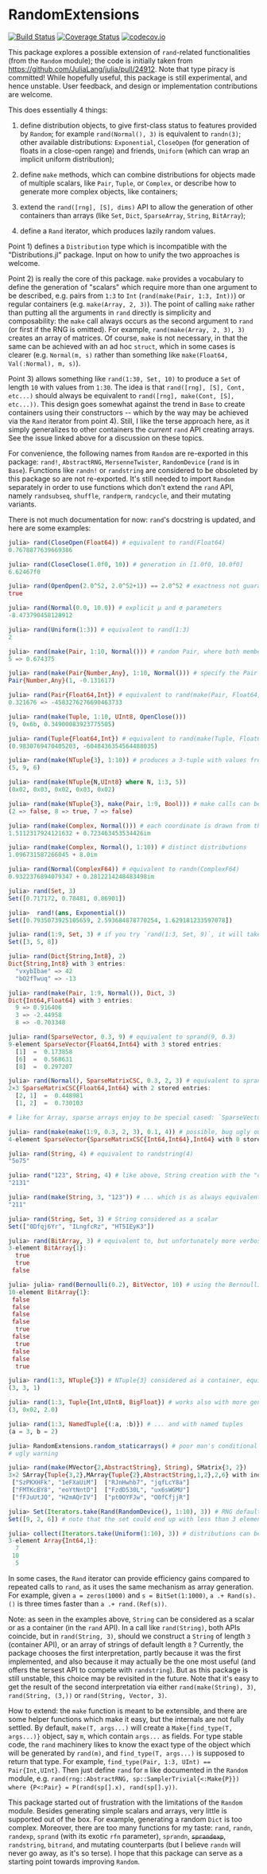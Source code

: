 # RandomExtensions

[![Build Status](https://travis-ci.org/rfourquet/RandomExtensions.jl.svg?branch=master)](https://travis-ci.org/rfourquet/RandomExtensions.jl)
[![Coverage Status](https://coveralls.io/repos/rfourquet/RandomExtensions.jl/badge.svg?branch=master&service=github)](https://coveralls.io/github/rfourquet/RandomExtensions.jl?branch=master)
[![codecov.io](http://codecov.io/github/rfourquet/RandomExtensions.jl/coverage.svg?branch=master)](http://codecov.io/github/rfourquet/RandomExtensions.jl?branch=master)

This package explores a possible extension of `rand`-related
functionalities (from the `Random` module); the code is initially
taken from https://github.com/JuliaLang/julia/pull/24912.
Note that type piracy is committed!
While hopefully useful, this package is still experimental, and
hence unstable. User feedback, and design or implementation contributions are welcome.

This does essentially 4 things:

1) define distribution objects, to give first-class status to features
   provided by `Random`; for example `rand(Normal(), 3)` is equivalent
   to `randn(3)`; other available distributions: `Exponential`,
   `CloseOpen` (for generation of floats in a close-open range) and friends,
   `Uniform` (which can wrap an implicit uniform distribution);

2) define `make` methods, which can combine distributions for objects made of multiple scalars, like
   `Pair`, `Tuple`, or `Complex`, or describe how to generate more complex objects, like containers;

3) extend the `rand([rng], [S], dims)` API to allow the generation of other containers than arrays
   (like `Set`, `Dict`, `SparseArray`, `String`, `BitArray`);

4) define a `Rand` iterator, which produces lazily random values.


Point 1) defines a `Distribution` type which is incompatible with the
"Distributions.jl" package. Input on how to unify the two approaches is
welcome.

Point 2) is really the core of this package. `make` provides a vocabulary to define the generation
of "scalars" which require more than one argument to be described, e.g. pairs from `1:3` to `Int`
(`rand(make(Pair, 1:3, Int))`) or regular containers (e.g. `make(Array, 2, 3)`). The point of
calling `make` rather than putting all the arguments in `rand` directly is simplicity and
composability: the `make` call always occurs as the second argument to `rand` (or first if the RNG
is omitted). For example, `rand(make(Array, 2, 3), 3)` creates an array of matrices.
Of course, `make` is not necessary, in that the same can be achieved with an ad hoc `struct`,
which in some cases is clearer (e.g. `Normal(m, s)` rather than something like `make(Float64, Val(:Normal), m, s)`).

Point 3) allows something like `rand(1:30, Set, 10)` to produce a `Set` of length `10` with values
from `1:30`. The idea is that `rand([rng], [S], Cont, etc...)` should always be equivalent to
`rand([rng], make(Cont, [S], etc...))`. This design goes somewhat against the trend in `Base` to create
containers using their constructors -- which by the way may be achieved via the `Rand` iterator from
point 4). Still, I like the terse approach here, as it simply generalizes to other containers the
_current_ `rand` API creating arrays. See the issue linked above for a discussion on these topics.

For convenience, the following names from `Random` are re-exported
in this package: `rand!`, `AbstractRNG`, `MersenneTwister`,
`RandomDevice` (`rand` is in `Base`). Functions like `randn!` or
`randstring` are considered to be obsoleted by this package so are not
re-exported. It's still needed to import `Random` separately in order
to use functions which don't extend the `rand` API, namely
`randsubseq`, `shuffle`, `randperm`, `randcycle`, and their mutating
variants.


There is not much documentation for now: `rand`'s docstring is updated,
and here are some examples:

```julia
julia> rand(CloseOpen(Float64)) # equivalent to rand(Float64)
0.7678877639669386

julia> rand(CloseClose(1.0f0, 10)) # generation in [1.0f0, 10.0f0]
6.62467f0

julia> rand(OpenOpen(2.0^52, 2.0^52+1)) == 2.0^52 # exactness not guaranteed for "unreasonable" values!
true

julia> rand(Normal(0.0, 10.0)) # explicit μ and σ parameters
-8.473790458128912

julia> rand(Uniform(1:3)) # equivalent to rand(1:3)
2

julia> rand(make(Pair, 1:10, Normal())) # random Pair, where both members have distinct distributions
5 => 0.674375

julia> rand(make(Pair{Number,Any}, 1:10, Normal())) # specify the Pair type
Pair{Number,Any}(1, -0.131617)

julia> rand(Pair{Float64,Int}) # equivalent to rand(make(Pair, Float64, Int))
0.321676 => -4583276276690463733

julia> rand(make(Tuple, 1:10, UInt8, OpenClose()))
(9, 0x6b, 0.34900083923775505)

julia> rand(Tuple{Float64,Int}) # equivalent to rand(make(Tuple, Float64, Int))
(0.9830769470405203, -6048436354564488035)

julia> rand(make(NTuple{3}, 1:10)) # produces a 3-tuple with values from 1:10
(5, 9, 6)

julia> rand(make(NTuple{N,UInt8} where N, 1:3, 5))
(0x02, 0x03, 0x02, 0x03, 0x02)

julia> rand(make(NTuple{3}, make(Pair, 1:9, Bool))) # make calls can be nested
(2 => false, 8 => true, 7 => false)

julia> rand(make(Complex, Normal())) # each coordinate is drawn from the normal distribution
1.5112317924121632 + 0.723463453534426im

julia> rand(make(Complex, Normal(), 1:10)) # distinct distributions
1.096731587266045 + 8.0im

julia> rand(Normal(ComplexF64)) # equivalent to randn(ComplexF64)
0.9322376894079347 + 0.2812214248483498im

julia> rand(Set, 3)
Set([0.717172, 0.78481, 0.86901])

julia>  rand!(ans, Exponential())
Set([0.7935073925105659, 2.593684878770254, 1.629181233597078])

julia> rand(1:9, Set, 3) # if you try `rand(1:3, Set, 9)`, it will take a while ;-)
Set([3, 5, 8])

julia> rand(Dict{String,Int8}, 2)
Dict{String,Int8} with 3 entries:
  "vxybIbae" => 42
  "bO2fTwuq" => -13

julia> rand(make(Pair, 1:9, Normal()), Dict, 3)
Dict{Int64,Float64} with 3 entries:
  9 => 0.916406
  3 => -2.44958
  8 => -0.703348

julia> rand(SparseVector, 0.3, 9) # equivalent to sprand(9, 0.3)
9-element SparseVector{Float64,Int64} with 3 stored entries:
  [1]  =  0.173858
  [6]  =  0.568631
  [8]  =  0.297207

julia> rand(Normal(), SparseMatrixCSC, 0.3, 2, 3) # equivalent to sprandn(2, 3, 0.3)
2×3 SparseMatrixCSC{Float64,Int64} with 2 stored entries:
  [2, 1]  =  0.448981
  [1, 2]  =  0.730103

# like for Array, sparse arrays enjoy to be special cased: `SparseVector` or `SparseMatrixCSC` can be omitted:

julia> rand(make(make(1:9, 0.3, 2, 3), 0.1, 4)) # possible, bug ugly output when non-empty :-/
4-element SparseVector{SparseMatrixCSC{Int64,Int64},Int64} with 0 stored entries

julia> rand(String, 4) # equivalent to randstring(4)
"5o75"

julia> rand("123", String, 4) # like above, String creation with the "container" syntax ...
"2131"

julia> rand(make(String, 3, "123")) # ... which is as always equivalent to a call to make
"211"

julia> rand(String, Set, 3) # String considered as a scalar
Set(["0Dfqj6Yr", "ILngfcRz", "HT5IEyK3"])

julia> rand(BitArray, 3) # equivalent to, but unfortunately more verbose than, bitrand(3)
3-element BitArray{1}:
  true
  true
 false

julia> julia> rand(Bernoulli(0.2), BitVector, 10) # using the Bernoulli distribution
10-element BitArray{1}:
 false
 false
 false
 false
  true
 false
  true
 false
 false
  true

julia> rand(1:3, NTuple{3}) # NTuple{3} considered as a container, equivalent to rand(make(NTuple{3}, 1:3))
(3, 3, 1)

julia> rand(1:3, Tuple{Int,UInt8, BigFloat}) # works also with more general tuple types ...
(3, 0x02, 2.0)

julia> rand(1:3, NamedTuple{(:a, :b)}) # ... and with named tuples
(a = 3, b = 2)

julia> RandomExtensions.random_staticarrays() # poor man's conditional modules!
# ugly warning

julia> rand(make(MVector{2,AbstractString}, String), SMatrix{3, 2})
3×2 SArray{Tuple{3,2},MArray{Tuple{2},AbstractString,1,2},2,6} with indices SOneTo(3)×SOneTo(2):
 ["SzPKXHFk", "1eFXaUiM"]  ["RJnHwhb7", "jqfLcY8a"]
 ["FMTKcBY8", "eoYtNntD"]  ["FzdD530L", "ux6sWGMU"]
 ["fFJuUtJQ", "H2mAQrIV"]  ["pt0OYFJw", "O0fCfjjR"]

julia> Set(Iterators.take(Rand(RandomDevice(), 1:10), 3)) # RNG defaults to Random.GLOBAL_RNG
Set([9, 2, 6]) # note that the set could end up with less than 3 elements if `Rand` generates duplicates

julia> collect(Iterators.take(Uniform(1:10), 3)) # distributions can be iterated over, using Random.GLOBAL_RNG implicitly
3-element Array{Int64,1}:
  7
 10
  5
```

In some cases, the `Rand` iterator can provide efficiency gains compared to
repeated calls to `rand`, as it uses the same mechanism as array generation.
For example, given `a = zeros(1000)` and `s = BitSet(1:1000)`,
`a .+ Rand(s).()` is three times faster than `a .+ rand.(Ref(s))`.

Note: as seen in the examples above, `String` can be considered as a scalar or as a container (in the `rand` API).
In a call like `rand(String)`, both APIs coincide, but in `rand(String, 3)`, should we construct a `String` of
length `3` (container API), or an array of strings of default length `8` ? Currently, the package chooses
the first interpretation, partly because it was the first implemented, and also because it may actually be the one
most useful (and offers the tersest API to compete with `randstring`).
But as this package is still unstable, this choice may be revisited in the future.
Note that it's easy to get the result of the second interpretation via either `rand(make(String), 3)`,
`rand(String, (3,))` or `rand(String, Vector, 3)`.

How to extend: the `make` function is meant to be extensible, and there are some helper functions
which make it easy, but the internals are not fully settled. By default, `make(T, args...)` will
create a `Make{find_type(T, args...)}` object, say `m`, which contain `args...` as fields. For type
stable code, the `rand` machinery likes to know the exact type of the object which will be generated by
`rand(m)`, and `find_type(T, args...)` is supposed to return that type. For example,
`find_type(Pair, 1:3, UInt) == Pair{Int,UInt}`.
Then just define `rand` for `m` like documented in the `Random` module, e.g.
`rand(rng::AbstractRNG, sp::SamplerTrivial{<:Make{P}}) where {P<:Pair} = P(rand(sp[].x), rand(sp[].y))`.

This package started out of frustration with the limitations of the `Random` module. Besides
generating simple scalars and arrays, very little is supported out of the box. For example,
generating a random `Dict` is too complex. Moreover, there are too many functions for my taste:
`rand`, `randn`, `randexp`, `sprand` (with its exotic `rfn` parameter), `sprandn`, ~~`sprandexp`~~,
`randstring`, `bitrand`, and mutating counterparts (but I believe `randn` will never go away, as
it's so terse). I hope that this package can serve as a starting point towards improving `Random`.
